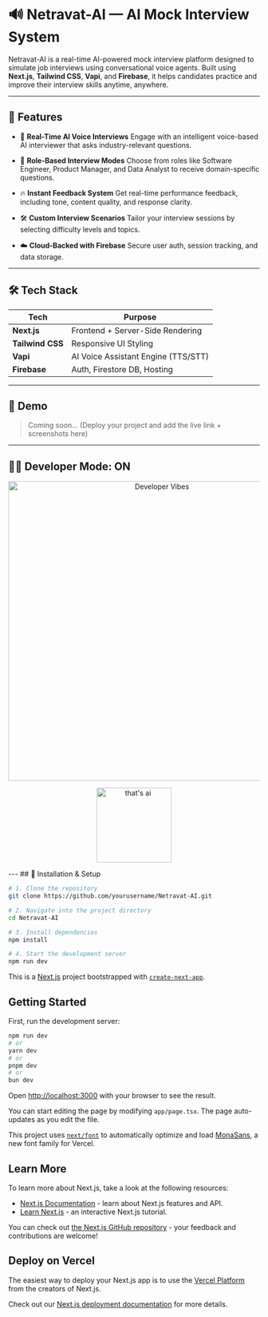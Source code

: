 # 🔊 Netravat-AI — AI Mock Interview System

Netravat-AI is a real-time AI-powered mock interview platform designed to simulate job interviews using conversational voice agents. Built using **Next.js**, **Tailwind CSS**, **Vapi**, and **Firebase**, it helps candidates practice and improve their interview skills anytime, anywhere.

---

## 🚀 Features

* 🎤 **Real-Time AI Voice Interviews**
  Engage with an intelligent voice-based AI interviewer that asks industry-relevant questions.

* 📄 **Role-Based Interview Modes**
  Choose from roles like Software Engineer, Product Manager, and Data Analyst to receive domain-specific questions.

* 🔥 **Instant Feedback System**
  Get real-time performance feedback, including tone, content quality, and response clarity.

* 🛠️ **Custom Interview Scenarios**
  Tailor your interview sessions by selecting difficulty levels and topics.

* ☁️ **Cloud-Backed with Firebase**
  Secure user auth, session tracking, and data storage.

---

## 🛠️ Tech Stack

| Tech             | Purpose                             |
| ---------------- | ----------------------------------- |
| **Next.js**      | Frontend + Server-Side Rendering    |
| **Tailwind CSS** | Responsive UI Styling               |
| **Vapi**         | AI Voice Assistant Engine (TTS/STT) |
| **Firebase**     | Auth, Firestore DB, Hosting         |

---

## 📸 Demo

> Coming soon... (Deploy your project and add the live link + screenshots here)

---
## 👩‍💻 Developer Mode: ON

<p align="center">

  <img src="https://media.giphy.com/media/v1.Y2lkPTc5MGI3NjExNXE0N2V1dTU2dzRnbjlydG8zOHE0ZmduZXJjN3k4N2l0amo3MzF6bSZlcD12MV9naWZzX3NlYXJjaCZjdD1n/PxSFAnuubLkSA/giphy.gif" alt="Developer Vibes" width="600"/>
</p>
<p align="center">

  <img src="https://media.giphy.com/media/v1.Y2lkPTc5MGI3NjExNXE0N2V1dTU2dzRnbjlydG8zOHE0ZmduZXJjN3k4N2l0amo3MzF6bSZlcD12MV9naWZzX3NlYXJjaCZjdD1n/PIU2OEePUtxrYf8v22/giphy.gif" alt="that's ai" width="150"/>
</p>
---
## 🔧 Installation & Setup

```bash
# 1. Clone the repository
git clone https://github.com/yourusername/Netravat-AI.git

# 2. Navigate into the project directory
cd Netravat-AI

# 3. Install dependencies
npm install

# 4. Start the development server
npm run dev
```

This is a [Next.js](https://nextjs.org) project bootstrapped with [`create-next-app`](https://nextjs.org/docs/app/api-reference/cli/create-next-app).

## Getting Started

First, run the development server:

```bash
npm run dev
# or
yarn dev
# or
pnpm dev
# or
bun dev
```

Open [http://localhost:3000](http://localhost:3000) with your browser to see the result.

You can start editing the page by modifying `app/page.tsx`. The page auto-updates as you edit the file.

This project uses [`next/font`](https://nextjs.org/docs/app/building-your-application/optimizing/fonts) to automatically optimize and load [MonaSans](https://vercel.com/font), a new font family for Vercel.

## Learn More

To learn more about Next.js, take a look at the following resources:

- [Next.js Documentation](https://nextjs.org/docs) - learn about Next.js features and API.
- [Learn Next.js](https://nextjs.org/learn) - an interactive Next.js tutorial.

You can check out [the Next.js GitHub repository](https://github.com/vercel/next.js) - your feedback and contributions are welcome!

## Deploy on Vercel

The easiest way to deploy your Next.js app is to use the [Vercel Platform](https://vercel.com/new?utm_medium=default-template&filter=next.js&utm_source=create-next-app&utm_campaign=create-next-app-readme) from the creators of Next.js.

Check out our [Next.js deployment documentation](https://nextjs.org/docs/app/building-your-application/deploying) for more details.
